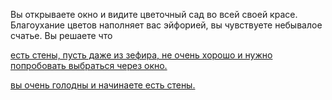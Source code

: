 Вы открываете окно и видите цветочный сад во всей своей красе.
Благоухание цветов наполняет вас эйфорией, вы чувствуете небывалое счатье.
Вы решаете что

[  есть стены, пусть даже из зефира, не очень хорошо и нужно попробовать выбраться через окно.](win-exit.md)

[  вы очень голодны и начинаете есть стены.](../eating-walls/eating-marshmallows.md)